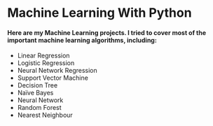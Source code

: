 
# Machine Learning With Python

<h4>Here are my Machine Learning projects. I tried to cover most of the important machine learning algorithms, including: </h4>

<ul>
<li>Linear Regression</li>
<li>Logistic Regression</li>
<li>Neural Network Regression</li> 
<li>Support Vector Machine</li>
<li>Decision Tree</li>
<li>Naïve Bayes</li>
<li>Neural Network</li>  
<li>Random Forest</li>
<li>Nearest Neighbour</li>


</ul>
